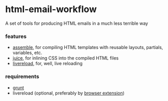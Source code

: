 # html-email-workflow
A set of tools for producing HTML emails in a much less terrible way

### features

- [assemble](http://assemble.io/), for compiling HTML templates with reusable layouts, partials, variables, etc.
- [juice](https://github.com/Automattic/juice), for inlining CSS into the compiled HTML files
- [livereload](http://livereload.com/), for, well, live reloading

### requirements

- [grunt](http://gruntjs.com/)
- livereload (optional, preferably by [browser extension](http://livereload.com/extensions/))
